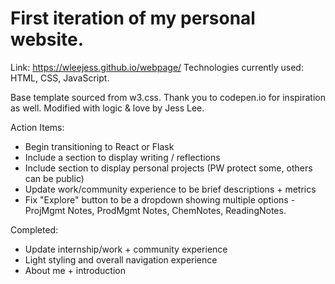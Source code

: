 # First iteration of my personal website.
Link: https://wleejess.github.io/webpage/
Technologies currently used: HTML, CSS, JavaScript.

Base template sourced from w3.css.
Thank you to codepen.io for inspiration as well.
Modified with logic & love by Jess Lee.

Action Items:
- Begin transitioning to React or Flask
- Include a section to display writing / reflections
- Include section to display personal projects (PW protect some, others can be public)
- Update work/community experience to be brief descriptions + metrics
- Fix "Explore" button to be a dropdown showing multiple options - ProjMgmt Notes, ProdMgmt Notes, ChemNotes, ReadingNotes.

Completed:
- Update internship/work + community experience
- Light styling and overall navigation experience
- About me + introduction

